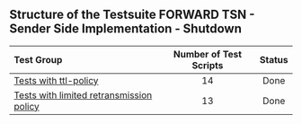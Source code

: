 ## Structure of the Testsuite FORWARD TSN - Sender Side Implementation - Shutdown
| Test Group                                                                             |   Number of Test Scripts | Status   |
| :------------------------------------------------------------------------------------- | :----------------------: | :------: |
| [Tests with ttl-policy](ttl-policy/README.md)                                          |                       14 | Done     |
| [Tests with limited retransmission policy](limited-retransmission/README.md)           |                       13 | Done     |

